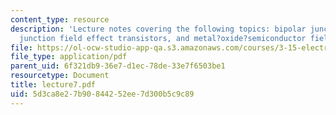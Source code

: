 ```yaml
---
content_type: resource
description: 'Lecture notes covering the following topics: bipolar junction transistors,
  junction field effect transistors, and metal?oxide?semiconductor field effect transistors.'
file: https://ol-ocw-studio-app-qa.s3.amazonaws.com/courses/3-15-electrical-optical-magnetic-materials-and-devices-fall-2006/5d3ca8e27b90844252ee7d300b5c9c89_lecture7.pdf
file_type: application/pdf
parent_uid: 6f321db9-36e7-d1ec-78de-33e7f6503be1
resourcetype: Document
title: lecture7.pdf
uid: 5d3ca8e2-7b90-8442-52ee-7d300b5c9c89
---
```

